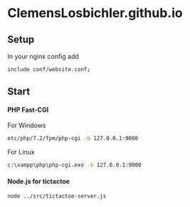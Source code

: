 # ClemensLosbichler.github.io
## Setup
In your nginx config add
```sh
include conf/website.conf;
```

## Start
#### PHP Fast-CGI
For Windows
```sh
etc/php/7.2/fpm/php-cgi -b 127.0.0.1:9000
```
For Linux
```sh
c:\xampp\php\php-cgi.exe -b 127.0.0.1:9000
```

#### Node.js for tictactoe
```sh
node ../src/tictactoe-server.js
```